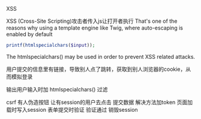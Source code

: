 XSS

XSS (Cross-Site Scripting)攻击者传入js让打开者执行
That's one of the reasons why using a template engine like Twig, where auto-escaping is enabled by default
```php
printf(htmlspecialchars($input));
```

The htmlspecialchars() may be used in order to prevent XSS related attacks.

用户提交的信息里有链接，导致别人点了跳转，获取到别人浏览器的cookie，从而模拟登录

输出用户输入时加 htmlspecialchars() 过滤


csrf
有人伪造按钮 让有session的用户去点击 提交数据
解决方法加token
页面加载时写入session
表单提交时验证
验证通过 销毁session
